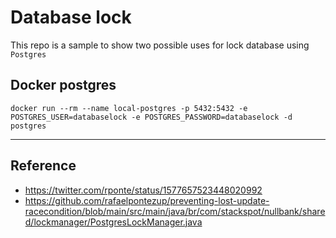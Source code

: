 # Database lock

This repo is a sample to show two possible uses for lock database using `Postgres`

## Docker postgres

```shell
docker run --rm --name local-postgres -p 5432:5432 -e POSTGRES_USER=databaselock -e POSTGRES_PASSWORD=databaselock -d postgres
```

---
## Reference
- https://twitter.com/rponte/status/1577657523448020992
- https://github.com/rafaelpontezup/preventing-lost-update-racecondition/blob/main/src/main/java/br/com/stackspot/nullbank/shared/lockmanager/PostgresLockManager.java